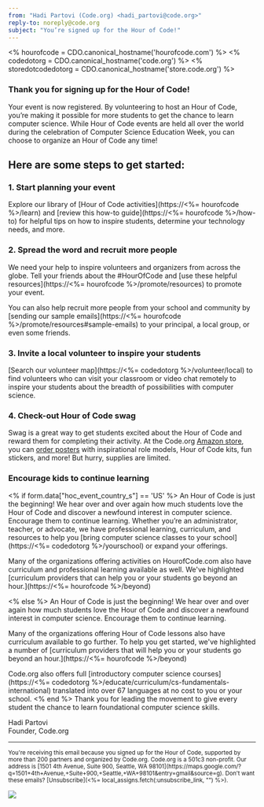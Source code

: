 ```yaml
---
from: "Hadi Partovi (Code.org) <hadi_partovi@code.org>"
reply-to: noreply@code.org
subject: "You’re signed up for the Hour of Code!"
---
```

  <% hourofcode = CDO.canonical_hostname('hourofcode.com') %>
  <% codedotorg = CDO.canonical_hostname('code.org') %>
  <% storedotcodedotorg = CDO.canonical_hostname('store.code.org') %>

### Thank you for signing up for the Hour of Code!
Your event is now registered. By volunteering to host an Hour of Code, you’re making it possible for more students to get the chance to learn computer science. While Hour of Code events are held all over the world during the celebration of Computer Science Education Week, you can choose to organize an Hour of Code any time! 

## Here are some steps to get started:

### 1. Start planning your event
Explore our library of [Hour of Code activities](https://<%= hourofcode %>/learn) and [review this how-to guide](https://<%= hourofcode %>/how-to) for helpful tips on how to inspire students, determine your technology needs, and more. 

### 2. Spread the word and recruit more people
We need your help to inspire volunteers and organizers from across the globe. Tell your friends about the #HourOfCode and [use these helpful resources](https://<%= hourofcode %>/promote/resources) to promote your event.

You can also help recruit more people from your school and community by [sending our sample emails](https://<%= hourofcode %>/promote/resources#sample-emails) to your principal, a local group, or even some friends.


### 3. Invite a local volunteer to inspire your students
[Search our volunteer map](https://<%= codedotorg %>/volunteer/local) to find volunteers who can visit your classroom or video chat remotely to inspire your students about the breadth of possibilities with computer science.

### 4. Check-out Hour of Code swag
Swag is a great way to get students excited about the Hour of Code and reward them for completing their activity. At the Code.org [Amazon store](https://www.amazon.com/stores/page/8557B2A6-EBF2-4C9F-95C5-C3256FBA0220), you can [order posters](https://www.amazon.com/dp/B07J6T18DH?m=A2ZEA2ORKPFEVK) with inspirational role models, Hour of Code kits, fun stickers, and more! But hurry, supplies are limited.

### Encourage kids to continue learning 
<% if form.data["hoc_event_country_s"] == 'US' %> An Hour of Code is just the beginning! We hear over and over again how much students love the Hour of Code and discover a newfound interest in computer science. Encourage them to continue learning. Whether you’re an administrator, teacher, or advocate, we have professional learning, curriculum, and resources to help you [bring computer science classes to your school](https://<%= codedotorg %>/yourschool) or expand your offerings.  

Many of the organizations offering activities on HourofCode.com also have curriculum and professional learning available as well. We've highlighted [curriculum providers that can help you or your students go beyond an hour.](https://<%= hourofcode %>/beyond) 

<% else %> An Hour of Code is just the beginning! We hear over and over again how much students love the Hour of Code and discover a newfound interest in computer science. Encourage them to continue learning. 

Many of the organizations offering Hour of Code lessons also have curriculum available to go further. To help you get started, we've highlighted a number of [curriculum providers that will help you or your students go beyond an hour.](https://<%= hourofcode %>/beyond)

Code.org also offers full [introductory computer science courses](https://<%= codedotorg %>/educate/curriculum/cs-fundamentals-international) translated into over 67 languages at no cost to you or your school. <% end %> Thank you for leading the movement to give every student the chance to learn foundational computer science skills.


Hadi Partovi<br />
Founder, Code.org<br />

<hr/>
<small>
You're receiving this email because you signed up for the Hour of Code, supported by more than 200 partners and organized by Code.org. Code.org is a 501c3 non-profit. Our address is [1501 4th Avenue, Suite 900, Seattle, WA 98101](https://maps.google.com/?q=1501+4th+Avenue,+Suite+900,+Seattle,+WA+98101&entry=gmail&source=g). Don't want these emails? [Unsubscribe](<%= local_assigns.fetch(:unsubscribe_link, "") %>).
</small>

![](<%= local_assigns.fetch(:tracking_pixel, "") %>)